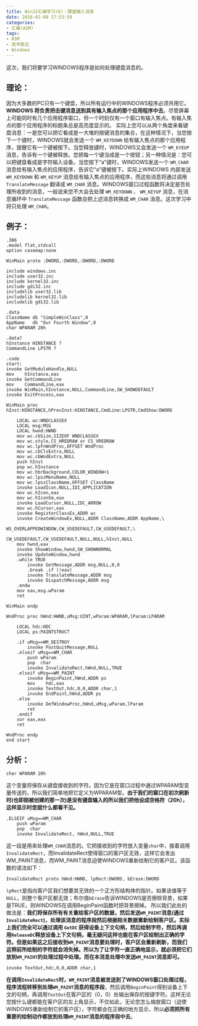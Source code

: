 ```yaml
---
title: Win32汇编学习(6)：键盘输入消息
date: 2018-02-08 17:53:59
categories:
- 汇编(ASM)
tags:
- ASM
- 读书笔记
- Windows
---
```


这次，我们将要学习WINDOWS程序是如何处理键盘消息的。
<!--more-->
## 理论：

因为大多数的PC只有一个键盘，所以所有运行中的WINDOWS程序必须共用它。**WINDOWS 将负责把击键消息送到具有输入焦点的那个应用程序中去**。尽管屏幕上可能同时有几个应用程序窗口，但一个时刻仅有一个窗口有输入焦点。有输入焦点的那个应用程序的标题条总是高亮度显示的。 实际上您可以从两个角度来看键盘消息：一是您可以把它看成是一大堆的按键消息的集合，在这种情况下，当您按下一个键时，WINDOWS就会发送一个 `WM_KEYDOWN` 给有输入焦点的那个应用程序，提醒它有一个键被按下。当您释放键时，WINDOWS又会发送一个 `WM_KYEUP` 消息，告诉有一个键被释放。您把每一个键当成是一个按钮；另一种情况是：您可以把键盘看成是字符输入设备。当您按下“a”键时，WINDOWS发送一个 `WM_CHAR` 消息给有输入焦点的应用程序，告诉它“a”键被按下。实际上WINDOWS 内部发送 `WM_KEYDOWN` 和 `WM_KEYUP` 消息给有输入焦点的应用程序，而这些消息将通过调用 `TranslateMessage` 翻译成 `WM_CHAR` 消息。WINDOWS窗口过程函数将决定是否处理所收到的消息，一般说来您不大会去处理 `WM_KEYDOWN` 、 `WM_KEYUP` 消息，在消息循环中 `TranslateMessage` 函数会把上述消息转换成 `WM_CHAR` 消息。这次学习中将只处理 `WM_CHAR`。 

## 例子： 
```
.386
.model flat,stdcall
option casemap:none

WinMain proto :DWORD,:DWORD,:DWORD,:DWORD

include windows.inc
include user32.inc
include kernel32.inc
include gdi32.inc
includelib user32.lib
includelib kernel32.lib
includelib gdi32.lib

.data
ClassName db "SimpleWinClass",0
AppName   db "Our Fourth Window",0
char WPARAM 20h

.data?
hInstance HINSTANCE ?
CommandLine LPSTR ?

.code
start:
invoke GetModuleHandle,NULL
mov    hInstance,eax
invoke GetCommandLine
mov    CommandLine,eax
invoke WinMain,hInstance,NULL,CommandLine,SW_SHOWDEFAULT
invoke ExitProcess,eax

WinMain proc hInst:HINSTANCE,hPrevInst:HINSTANCE,CmdLine:LPSTR,CmdShow:DWORD
    
    LOCAL wc:WNDCLASSEX
    LOCAL msg:MSG
    LOCAL hwnd:HWND
    mov wc.cbSize,SIZEOF WNDCLASSEX
    mov wc.style,CS_HREDRAW or CS_VREDRAW
    mov wc.lpfnWndProc,OFFSET WndProc
    mov wc.cbClsExtra,NULL
    mov wc.cbWndExtra,NULL
    push hInst
    pop wc.hInstance
    mov wc.hbrBackground,COLOR_WINDOW+1
    mov wc.lpszMenuName,NULL
    mov wc.lpszClassName,OFFSET ClassName
    invoke LoadIcon,NULL,IDI_APPLICATION
    mov wc.hIcon,eax
    mov wc.hIconSm,eax
    invoke LoadCursor,NULL,IDC_ARROW
    mov wc.hCursor,eax
    invoke RegisterClassEx,ADDR wc
    invoke CreateWindowEx,NULL,ADDR ClassName,ADDR AppName,\
                        WS_OVERLAPPEDWINDOW,CW_USEDEFAULT,CW_USEDEFAULT,\
                        CW_USEDEFAULT,CW_USEDEFAULT,NULL,NULL,hInst,NULL
    mov hwnd,eax
    invoke ShowWindow,hwnd,SW_SHOWNORMAL
    invoke UpdateWindow,hwnd
    .while TRUE
        invoke GetMessage,ADDR msg,NULL,0,0
        .break .if (!eax)
        invoke TranslateMessage,ADDR msg
        invoke DispatchMessage,ADDR msg
    .endw
    mov eax,msg.wParam
    ret

WinMain endp 

WndProc proc hWnd:HWND,uMsg:UINT,wParam:WPARAM,lParam:LPARAM
    
    LOCAL hdc:HDC
    LOCAL ps:PAINTSTRUCT
    
    .if uMsg==WM_DESTROY
        invoke PostQuitMessage,NULL
    .elseif uMsg==WM_CHAR
        push wParam
        pop  char
        invoke InvalidateRect,hWnd,NULL,TRUE
    .elseif uMsg==WM_PAINT
        invoke BeginPaint,hWnd,ADDR ps
        mov    hdc,eax
        invoke TextOut,hdc,0,0,ADDR char,1
        invoke EndPaint,hWnd,ADDR ps
    .else
        invoke DefWindowProc,hWnd,uMsg,wParam,lParam
        ret
    .endif
    xor eax,eax
    ret

WndProc endp
end start
```

## 分析： 

```
char WPARAM 20h
```

这个变量将保存从键盘接收到的字符。因为它是在窗口过程中通过WPARAM型变量传送的，所以我们简单地把它定义为WPARAM型。**由于我们的窗口在初次刷新时(也即刚被创建的那一次)是没有键盘输入的所以我们把他设成空格符（20h），这样显示时您就什么都看不见。**

```
.ELSEIF uMsg==WM_CHAR 
    push wParam 
    pop  char 
    invoke InvalidateRect, hWnd,NULL,TRUE 
```

这一段是用来处理`WM_CHAR`消息的。它把接收到的字符放入变量`char`中，接着调用`InvalidateRect`，而InvalidateRect使得窗口的客户区无效，这样它会发出WM_PAINT消息，而WM_PAINT消息迫使WINDOWS重新绘制它的客户区。该函数的语法如下：

```
InvalidateRect proto hWnd:HWND, lpRect:DWORD, bErase:DWORD 
```

`lpRect`是指向客户区我们想要其无效的一个正方形结构体的指针。如果该值等于`NULL`，则整个客户区都无效；布尔值`bErase`告诉WINDOWS是否擦除背景，如果是TRUE，则WINDOWS在调用BeginPaint函数时把背景擦掉。 所以我们此处的做法是：**我们将保存所有有关重绘客户区的数据，然后发送`WM_PAINT`消息(通过`InvalidateRect`)，处理该消息的程序段然后根据相关数据重新绘制客户区。实际上我们完全可以通过调用 `GetDC` 获得设备上下文句柄，然后绘制字符，然后再调用`ReleaseDC`释放设备上下文句柄，毫无疑问这样也能在客户区绘制出正确的字符。但是如果这之后接收到`WM_PAINT`消息要处理时，客户区会重新刷新，而我们这稍前所绘制的字符就会消失掉。所以为了让字符一直正确地显示，就必须把它们放到`WM_PAINT`的处理过程中处理。而在本消息处理中发送`WM_PAINT`消息即可。**

```
invoke TextOut,hdc,0,0,ADDR char,1 
```

**在调用`InvalidateRect`时，`WM_PAINT`消息被发送到了WINDOWS窗口处理过程，程序流程转移到处理`WM_PAINT`消息的程序段**，然后调用`BeginPaint`得到设备上下文的句柄，再调用`TextOut`在客户区的（0，0）处输出保存的按键字符。这样无论您按什么键都能在客户区的左上角显示，不仅如此，无论您怎么缩放窗口（迫使WINDOWS重新绘制它的客户区），字符都会在正确的地方显示，所以**必须把所有重要的绘制动作都放到处理`WM_PAINT`消息的程序段中去**。